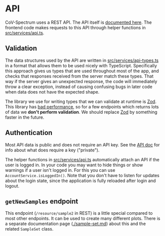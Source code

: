 # API

CoV-Spectrum uses a REST API. The API itself is [documented here](https://github.com/cevo-public/cov-spectrum-docs/blob/develop/API.md). The frontend code makes requests to this API through helper functions in [src/services/api.ts](src/services/api.ts).

## Validation

The data structures used by the API are written in [src/services/api-types.ts](src/services/api-types.ts) in a format that allows them to be used nicely with TypeScript. Specifically this approach gives us types that are used throughout most of the app, and checks that responses received from the server match these types. That way if the server gives an unexpected response, the code will immediately throw a clear exception, instead of causing confusing bugs in later code when data does not have the expected shape.

The library we use for writing types that we can validate at runtime is [Zod](https://github.com/colinhacks/zod/tree/v3). This library has [bad performance](https://github.com/moltar/typescript-runtime-type-benchmarks), so for a few endpoints which returns lots of data we **don't perform validation**. We should replace [Zod](https://github.com/cevo-public/cov-spectrum-website/issues/79) by something faster in the future.

## Authentication

Most API data is public and does not require an API key. See the [API doc](https://github.com/cevo-public/cov-spectrum-docs/blob/develop/API.md) for info about what does require a key ("private").

The helper functions in [src/services/api.ts](src/services/api.ts) automatically attach an API if the user is logged in. In your code you may want to hide things or show warnings if a user isn't logged in. For this you can use `AccountService.isLoggedIn()`. Note that you don't have to listen for updates about the login state, since the application is fully reloaded after login and logout.

## `getNewSamples` endpoint

This endpoint (`/resource/sample2` in REST) is a little special compared to most other endpoints. It can be used to create many different plots. There is a separate documentation page ([./sample-set.md](./sample-set.md)) about this and the related `SampleSet` class.
